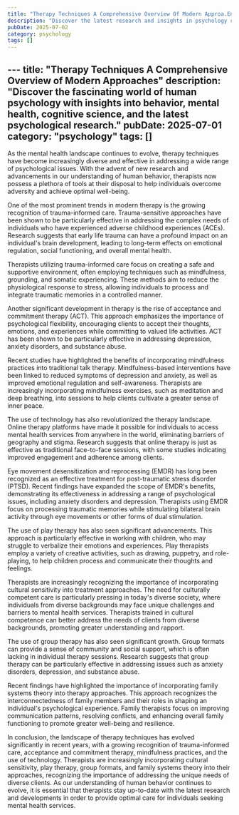 ```yaml
---
title: "Therapy Techniques A Comprehensive Overview Of Modern Approa.En"
description: "Discover the latest research and insights in psychology category on MindVerse Daily."
pubDate: 2025-07-02
category: psychology
tags: []
---
```


﻿---
title: "Therapy Techniques A Comprehensive Overview of Modern Approaches"
description: "Discover the fascinating world of human psychology with insights into behavior, mental health, cognitive science, and the latest psychological research."
pubDate: 2025-07-01
category: "psychology"
tags: []
---

As the mental health landscape continues to evolve, therapy techniques have become increasingly diverse and effective in addressing a wide range of psychological issues. With the advent of new research and advancements in our understanding of human behavior, therapists now possess a plethora of tools at their disposal to help individuals overcome adversity and achieve optimal well-being.

One of the most prominent trends in modern therapy is the growing recognition of trauma-informed care. Trauma-sensitive approaches have been shown to be particularly effective in addressing the complex needs of individuals who have experienced adverse childhood experiences (ACEs). Research suggests that early life trauma can have a profound impact on an individual's brain development, leading to long-term effects on emotional regulation, social functioning, and overall mental health.

Therapists utilizing trauma-informed care focus on creating a safe and supportive environment, often employing techniques such as mindfulness, grounding, and somatic experiencing. These methods aim to reduce the physiological response to stress, allowing individuals to process and integrate traumatic memories in a controlled manner.

Another significant development in therapy is the rise of acceptance and commitment therapy (ACT). This approach emphasizes the importance of psychological flexibility, encouraging clients to accept their thoughts, emotions, and experiences while committing to valued life activities. ACT has been shown to be particularly effective in addressing depression, anxiety disorders, and substance abuse.

Recent studies have highlighted the benefits of incorporating mindfulness practices into traditional talk therapy. Mindfulness-based interventions have been linked to reduced symptoms of depression and anxiety, as well as improved emotional regulation and self-awareness. Therapists are increasingly incorporating mindfulness exercises, such as meditation and deep breathing, into sessions to help clients cultivate a greater sense of inner peace.

The use of technology has also revolutionized the therapy landscape. Online therapy platforms have made it possible for individuals to access mental health services from anywhere in the world, eliminating barriers of geography and stigma. Research suggests that online therapy is just as effective as traditional face-to-face sessions, with some studies indicating improved engagement and adherence among clients.

Eye movement desensitization and reprocessing (EMDR) has long been recognized as an effective treatment for post-traumatic stress disorder (PTSD). Recent findings have expanded the scope of EMDR's benefits, demonstrating its effectiveness in addressing a range of psychological issues, including anxiety disorders and depression. Therapists using EMDR focus on processing traumatic memories while stimulating bilateral brain activity through eye movements or other forms of dual stimulation.

The use of play therapy has also seen significant advancements. This approach is particularly effective in working with children, who may struggle to verbalize their emotions and experiences. Play therapists employ a variety of creative activities, such as drawing, puppetry, and role-playing, to help children process and communicate their thoughts and feelings.

Therapists are increasingly recognizing the importance of incorporating cultural sensitivity into treatment approaches. The need for culturally competent care is particularly pressing in today's diverse society, where individuals from diverse backgrounds may face unique challenges and barriers to mental health services. Therapists trained in cultural competence can better address the needs of clients from diverse backgrounds, promoting greater understanding and rapport.

The use of group therapy has also seen significant growth. Group formats can provide a sense of community and social support, which is often lacking in individual therapy sessions. Research suggests that group therapy can be particularly effective in addressing issues such as anxiety disorders, depression, and substance abuse.

Recent findings have highlighted the importance of incorporating family systems theory into therapy approaches. This approach recognizes the interconnectedness of family members and their roles in shaping an individual's psychological experience. Family therapists focus on improving communication patterns, resolving conflicts, and enhancing overall family functioning to promote greater well-being and resilience.

In conclusion, the landscape of therapy techniques has evolved significantly in recent years, with a growing recognition of trauma-informed care, acceptance and commitment therapy, mindfulness practices, and the use of technology. Therapists are increasingly incorporating cultural sensitivity, play therapy, group formats, and family systems theory into their approaches, recognizing the importance of addressing the unique needs of diverse clients. As our understanding of human behavior continues to evolve, it is essential that therapists stay up-to-date with the latest research and developments in order to provide optimal care for individuals seeking mental health services.
